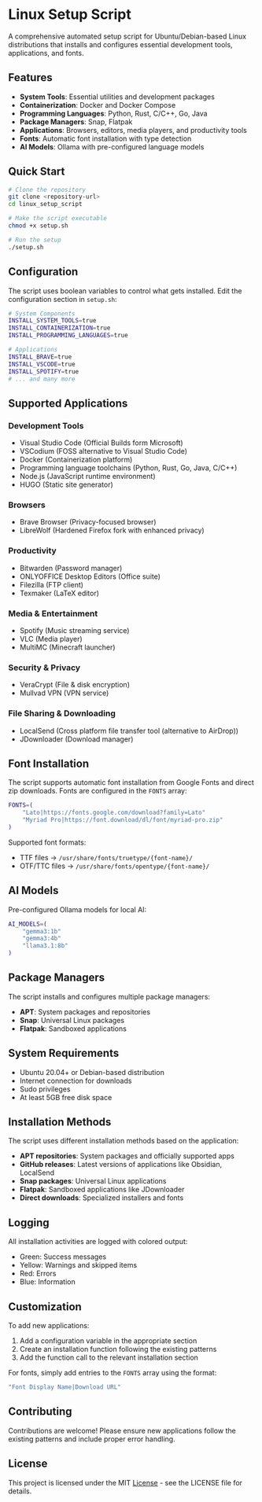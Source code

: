 # Linux Setup Script

A comprehensive automated setup script for Ubuntu/Debian-based Linux distributions that installs and configures essential development tools, applications, and fonts.

## Features

- **System Tools**: Essential utilities and development packages
- **Containerization**: Docker and Docker Compose
- **Programming Languages**: Python, Rust, C/C++, Go, Java
- **Package Managers**: Snap, Flatpak
- **Applications**: Browsers, editors, media players, and productivity tools
- **Fonts**: Automatic font installation with type detection
- **AI Models**: Ollama with pre-configured language models

## Quick Start

```bash
# Clone the repository
git clone <repository-url>
cd linux_setup_script

# Make the script executable
chmod +x setup.sh

# Run the setup
./setup.sh
```

## Configuration

The script uses boolean variables to control what gets installed. Edit the configuration section in `setup.sh`:

```bash
# System Components
INSTALL_SYSTEM_TOOLS=true
INSTALL_CONTAINERIZATION=true
INSTALL_PROGRAMMING_LANGUAGES=true

# Applications
INSTALL_BRAVE=true
INSTALL_VSCODE=true
INSTALL_SPOTIFY=true
# ... and many more
```

## Supported Applications

### Development Tools

- Visual Studio Code (Official Builds form Microsoft)
- VSCodium (FOSS alternative to Visual Studio Code)
- Docker (Containerization platform)
- Programming language toolchains (Python, Rust, Go, Java, C/C++)
- Node.js (JavaScript runtime environment)
- HUGO (Static site generator)

### Browsers

- Brave Browser (Privacy-focused browser)
- LibreWolf (Hardened Firefox fork with enhanced privacy)

### Productivity

- Bitwarden (Password manager)
- ONLYOFFICE Desktop Editors (Office suite)
- Filezilla (FTP client)
- Texmaker (LaTeX editor)

### Media & Entertainment

- Spotify (Music streaming service)
- VLC (Media player)
- MultiMC (Minecraft launcher)

### Security & Privacy

- VeraCrypt (File & disk encryption)
- Mullvad VPN (VPN service)

### File Sharing & Downloading

- LocalSend (Cross platform file transfer tool (alternative to AirDrop))
- JDownloader (Download manager)

## Font Installation

The script supports automatic font installation from Google Fonts and direct zip downloads. Fonts are configured in the `FONTS` array:

```bash
FONTS=(
    "Lato|https://fonts.google.com/download?family=Lato"
    "Myriad Pro|https://font.download/dl/font/myriad-pro.zip"
)
```

Supported font formats:

- TTF files → `/usr/share/fonts/truetype/{font-name}/`
- OTF/TTC files → `/usr/share/fonts/opentype/{font-name}/`

## AI Models

Pre-configured Ollama models for local AI:

```bash
AI_MODELS=(
    "gemma3:1b"
    "gemma3:4b"
    "llama3.1:8b"
)
```

## Package Managers

The script installs and configures multiple package managers:

- **APT**: System packages and repositories
- **Snap**: Universal Linux packages
- **Flatpak**: Sandboxed applications

## System Requirements

- Ubuntu 20.04+ or Debian-based distribution
- Internet connection for downloads
- Sudo privileges
- At least 5GB free disk space

## Installation Methods

The script uses different installation methods based on the application:

- **APT repositories**: System packages and officially supported apps
- **GitHub releases**: Latest versions of applications like Obsidian, LocalSend
- **Snap packages**: Universal Linux applications
- **Flatpak**: Sandboxed applications like JDownloader
- **Direct downloads**: Specialized installers and fonts

## Logging

All installation activities are logged with colored output:

- Green: Success messages
- Yellow: Warnings and skipped items
- Red: Errors
- Blue: Information

## Customization

To add new applications:

1. Add a configuration variable in the appropriate section
2. Create an installation function following the existing patterns
3. Add the function call to the relevant installation section

For fonts, simply add entries to the `FONTS` array using the format:

```bash
"Font Display Name|Download URL"
```

## Contributing

Contributions are welcome! Please ensure new applications follow the existing patterns and include proper error handling.

## License

This project is licensed under the MIT [License](./LICENSE) - see the LICENSE file for details.
